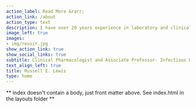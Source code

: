 ```yaml
---
action_label: Read More &rarr;
action_link: /about
action_type: text
description: I have over 20 years experience in laboratory and clinical research of antimicrobial pharmacokinetics and pharmacodynamics in immunocompromised hosts. My current research focuses on the development of prognostic risk models and decision support tools for the diagnosis and treatment of fungal infections and multidrug resistant bacteria.
image_left: true
images:
- img/revoir.jpg
show_action_link: true
show_social_links: true
subtitle: Clinical Pharmacologist and Associate Professor- Infectious Diseases
text_align_left: true
title: Russell E. Lewis
type: home
---
```


** index doesn't contain a body, just front matter above.
See index.html in the layouts folder **
